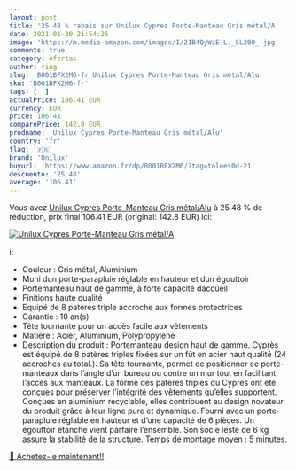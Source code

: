 ```yaml
---
layout: post
title: '25.48 % rabais sur Unilux Cypres Porte-Manteau Gris métal/A'
date: 2021-01-30 21:54:26
image: 'https://m.media-amazon.com/images/I/21B4QyWzE-L._SL200_.jpg'
comments: true
category: ofertas
author: ring
slug: 'B001BFX2M6-fr Unilux Cypres Porte-Manteau Gris métal/Alu'
sku: 'B001BFX2M6-fr'
tags: [  ]
actualPrice: 106.41 EUR
currency: EUR
price: 106.41
comparePrice: 142.8 EUR
prodname: 'Unilux Cypres Porte-Manteau Gris métal/Alu'
country: 'fr'
flag: '🇫🇷'
brand: 'Unilux'
buyurl: 'https://www.amazon.fr/dp/B001BFX2M6/?tag=tolees0d-21'
descuento: '25.48'
average: '106.41'
---
```


Vous avez [Unilux Cypres Porte-Manteau Gris métal/Alu](https://www.amazon.fr/dp/B001BFX2M6/?tag=tolees0d-21)  à  25.48 % de réduction, prix final  106.41 EUR (original: 142.8 EUR) ici:

[![Unilux Cypres Porte-Manteau Gris métal/A](https://m.media-amazon.com/images/I/21B4QyWzE-L._SL200_.jpg)](https://www.amazon.fr/dp/B001BFX2M6/?tag=tolees0d-21)

ℹ️:

- Couleur : Gris métal, Aluminium
- Muni dun porte-parapluie réglable en hauteur et dun égouttoir
- Portemanteau haut de gamme, à forte capacité daccueil
- Finitions haute qualité
- Equipé de 8 patères triple accroche aux formes protectrices
- Garantie : 10 an(s)
- Tête tournante pour un accès facile aux vêtements
- Matière : Acier, Aluminium, Polypropylène
- Description du produit : Portemanteau design haut de gamme. Cyprès est équipé de 8 patères triples fixées sur un fût en acier haut qualité (24 accroches au total.). Sa tête tournante, permet de positionner ce porte-manteaux dans l’angle d’un bureau ou contre un mur tout en facilitant l’accès aux manteaux. La forme des patères triples du Cyprès ont été conçues pour préserver l’intégrité des vêtements qu’elles supportent. Conçues en aluminium recyclable, elles contribuent au design novateur du produit grâce à leur ligne pure et dynamique. Fourni avec un porte-parapluie réglable en hauteur et d’une capacité de 6 pièces. Un égouttoir étanche vient parfaire l’ensemble. Son socle lesté de 6 kg assure la stabilité de la structure. Temps de montage moyen : 5 minutes.

[🛒 Achetez-le maintenant!!](https://www.amazon.fr/dp/B001BFX2M6/?tag=tolees0d-21)
